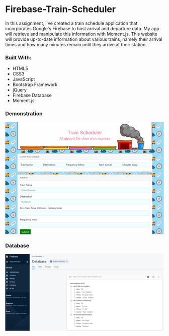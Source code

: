# Firebase-Train-Scheduler

In this assignment, i've created a train schedule application that incorporates Google's Firebase to host arrival and departure data. My app will retrieve and manipulate this information with Moment.js. This website will provide up-to-date information about various trains, namely their arrival times and how many minutes remain until they arrive at their station.

### Built With:
- HTML5
- CSS3
- JavaScript
- Bootstrap Framework
- jQuery
- Firebase Database
- Moment.js

### Demonstration
![gif](Train.gif)

### Database
![image](base.jpg)
